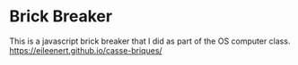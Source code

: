 # Brick Breaker
This is a javascript brick breaker that I did as part of the OS computer class.
<br>
 https://eileenert.github.io/casse-briques/
